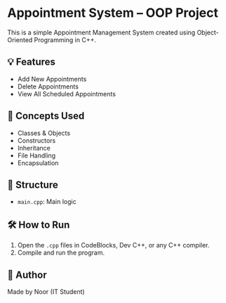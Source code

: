 # Appointment System – OOP Project

This is a simple Appointment Management System created using Object-Oriented Programming in C++.

## 💡 Features
- Add New Appointments
- Delete Appointments
- View All Scheduled Appointments

## 🧱 Concepts Used
- Classes & Objects
- Constructors
- Inheritance 
- File Handling 
- Encapsulation

## 📁 Structure
- `main.cpp`: Main logic

## 🛠 How to Run
1. Open the `.cpp` files in CodeBlocks, Dev C++, or any C++ compiler.
2. Compile and run the program.

## 📌 Author
Made by Noor (IT Student)
